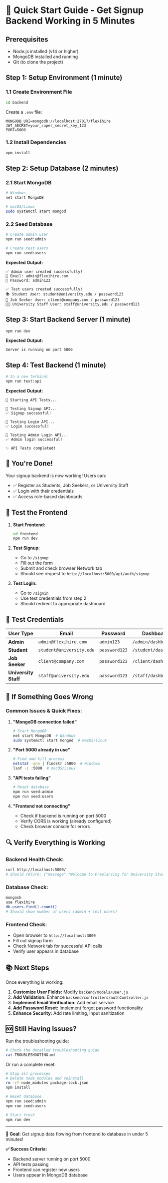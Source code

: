 # 🚀 Quick Start Guide - Get Signup Backend Working in 5 Minutes

## **Prerequisites**
- Node.js installed (v14 or higher)
- MongoDB installed and running
- Git (to clone the project)

## **Step 1: Setup Environment (1 minute)**

### 1.1 Create Environment File
```bash
cd backend
```

Create a `.env` file:
```env
MONGODB_URI=mongodb://localhost:27017/flexihire
JWT_SECRET=your_super_secret_key_123
PORT=5000
```

### 1.2 Install Dependencies
```bash
npm install
```

## **Step 2: Setup Database (2 minutes)**

### 2.1 Start MongoDB
```bash
# Windows
net start MongoDB

# macOS/Linux
sudo systemctl start mongod
```

### 2.2 Seed Database
```bash
# Create admin user
npm run seed:admin

# Create test users
npm run seed:users
```

**Expected Output:**
```
✅ Admin user created successfully!
📧 Email: admin@flexihire.com
🔑 Password: admin123

✅ Test users created successfully!
📚 Student User: student@university.edu / password123
💼 Job Seeker User: client@company.com / password123
👨‍🏫 University Staff User: staff@university.edu / password123
```

## **Step 3: Start Backend Server (1 minute)**

```bash
npm run dev
```

**Expected Output:**
```
Server is running on port 5000
```

## **Step 4: Test Backend (1 minute)**

```bash
# In a new terminal
npm run test:api
```

**Expected Output:**
```
🚀 Starting API Tests...

🧪 Testing Signup API...
✅ Signup successful!

🔐 Testing Login API...
✅ Login successful!

👑 Testing Admin Login API...
✅ Admin login successful!

✨ API Tests completed!
```

## **🎉 You're Done!**

Your signup backend is now working! Users can:
- ✅ Register as Students, Job Seekers, or University Staff
- ✅ Login with their credentials
- ✅ Access role-based dashboards

## **🔧 Test the Frontend**

1. **Start Frontend:**
   ```bash
   cd frontend
   npm run dev
   ```

2. **Test Signup:**
   - Go to `/signup`
   - Fill out the form
   - Submit and check browser Network tab
   - Should see request to `http://localhost:5000/api/auth/signup`

3. **Test Login:**
   - Go to `/signin`
   - Use test credentials from step 2
   - Should redirect to appropriate dashboard

## **📱 Test Credentials**

| User Type | Email | Password | Dashboard |
|-----------|-------|----------|-----------|
| **Admin** | `admin@flexihire.com` | `admin123` | `/admin/dashboard` |
| **Student** | `student@university.edu` | `password123` | `/student/dashboard` |
| **Job Seeker** | `client@company.com` | `password123` | `/client/dashboard` |
| **University Staff** | `staff@university.edu` | `password123` | `/staff/dashboard` |

## **🚨 If Something Goes Wrong**

### **Common Issues & Quick Fixes:**

1. **"MongoDB connection failed"**
   ```bash
   # Start MongoDB
   net start MongoDB  # Windows
   sudo systemctl start mongod  # macOS/Linux
   ```

2. **"Port 5000 already in use"**
   ```bash
   # Find and kill process
   netstat -ano | findstr :5000  # Windows
   lsof -i :5000  # macOS/Linux
   ```

3. **"API tests failing"**
   ```bash
   # Reset database
   npm run seed:admin
   npm run seed:users
   ```

4. **"Frontend not connecting"**
   - Check if backend is running on port 5000
   - Verify CORS is working (already configured)
   - Check browser console for errors

## **🔍 Verify Everything is Working**

### **Backend Health Check:**
```bash
curl http://localhost:5000/
# Should return: {"message":"Welcome to Freelancing for University Students API"}
```

### **Database Check:**
```bash
mongosh
use flexihire
db.users.find().count()
# Should show number of users (admin + test users)
```

### **Frontend Check:**
- Open browser to `http://localhost:3000`
- Fill out signup form
- Check Network tab for successful API calls
- Verify user appears in database

## **📚 Next Steps**

Once everything is working:
1. **Customize User Fields:** Modify `backend/models/User.js`
2. **Add Validation:** Enhance `backend/controllers/authController.js`
3. **Implement Email Verification:** Add email service
4. **Add Password Reset:** Implement forgot password functionality
5. **Enhance Security:** Add rate limiting, input sanitization

## **🆘 Still Having Issues?**

Run the troubleshooting guide:
```bash
# Check the detailed troubleshooting guide
cat TROUBLESHOOTING.md
```

Or run a complete reset:
```bash
# Stop all processes
# Delete node_modules and reinstall
rm -rf node_modules package-lock.json
npm install

# Reset database
npm run seed:admin
npm run seed:users

# Start fresh
npm run dev
```

---

**🎯 Goal:** Get signup data flowing from frontend to database in under 5 minutes!

**✅ Success Criteria:** 
- Backend server running on port 5000
- API tests passing
- Frontend can register new users
- Users appear in MongoDB database

